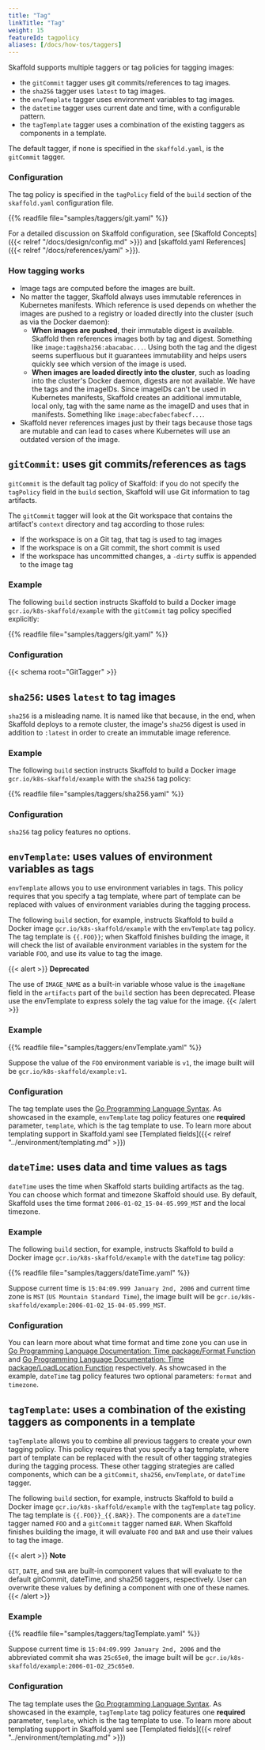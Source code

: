 ```yaml
---
title: "Tag"
linkTitle: "Tag"
weight: 15
featureId: tagpolicy
aliases: [/docs/how-tos/taggers]
---
```


Skaffold supports multiple taggers or tag policies for tagging images:

 + the `gitCommit` tagger uses git commits/references to tag images.
 + the `sha256` tagger uses `latest` to tag images.
 + the `envTemplate` tagger uses environment variables to tag images.
 + the `datetime` tagger uses current date and time, with a configurable pattern.
 + the `tagTemplate` tagger uses a combination of the existing taggers as components in a template.

The default tagger, if none is specified in the `skaffold.yaml`, is the `gitCommit` tagger.

### Configuration

The tag policy is specified in the `tagPolicy` field of the `build` section
of the `skaffold.yaml` configuration file.

{{% readfile file="samples/taggers/git.yaml" %}}

For a detailed discussion on Skaffold configuration, see
[Skaffold Concepts]({{< relref "/docs/design/config.md" >}}) and
[skaffold.yaml References]({{< relref "/docs/references/yaml" >}}).

### How tagging works

 + Image tags are computed before the images are built.
 + No matter the tagger, Skaffold always uses immutable references in Kubernetes manifests.
   Which reference is used depends on whether the images are pushed to a registry or loaded directly into the cluster (such as via the Docker daemon):
     + **When images are pushed**, their immutable digest is available. Skaffold then references
       images both by tag and digest. Something like `image:tag@sha256:abacabac...`.
       Using both the tag and the digest seems superfluous but it guarantees immutability
       and helps users quickly see which version of the image is used.
     + **When images are loaded directly into the cluster**, such as loading into the cluster's Docker daemon, digests are not available. We have the tags and the
       imageIDs. Since imageIDs can't be used in Kubernetes manifests, Skaffold creates
       an additional immutable, local only, tag with the same name as the imageID and uses that in manifests.
       Something like `image:abecfabecfabecf...`.
 + Skaffold never references images just by their tags because those tags are mutable and
   can lead to cases where Kubernetes will use an outdated version of the image.

## `gitCommit`: uses git commits/references as tags

`gitCommit` is the default tag policy of Skaffold: if you do not specify the
`tagPolicy` field in the `build` section, Skaffold will use Git information
to tag artifacts.

The `gitCommit` tagger will look at the Git workspace that contains
the artifact's `context` directory and tag according to those rules:

 + If the workspace is on a Git tag, that tag is used to tag images
 + If the workspace is on a Git commit, the short commit is used
 + If the workspace has uncommitted changes, a `-dirty` suffix is appended to the image tag

### Example

The following `build` section instructs Skaffold to build a
Docker image `gcr.io/k8s-skaffold/example` with the `gitCommit` tag policy
specified explicitly:

{{% readfile file="samples/taggers/git.yaml" %}}

### Configuration

{{< schema root="GitTagger" >}}

## `sha256`: uses `latest` to tag images

`sha256` is a misleading name. It is named like that because, in the end, when Skaffold
deploys to a remote cluster, the image's `sha256` digest is used in addition to `:latest`
in order to create an immutable image reference.

### Example

The following `build` section instructs Skaffold to build a
Docker image `gcr.io/k8s-skaffold/example` with the `sha256` tag policy:

{{% readfile file="samples/taggers/sha256.yaml" %}}

### Configuration

`sha256` tag policy features no options.

## `envTemplate`: uses values of environment variables as tags

`envTemplate` allows you to use environment variables in tags. This
policy requires that you specify a tag template, where part of template
can be replaced with values of environment variables during the tagging
process.

The following `build` section, for example, instructs Skaffold to build a
Docker image `gcr.io/k8s-skaffold/example` with the `envTemplate`
tag policy. The tag template is `{{.FOO}}`; when Skaffold
finishes building the image, it will check the list of available environment
variables in the system for the variable `FOO`, and use its value to tag the
image.

{{< alert >}}
<b>Deprecated</b><br>

The use of `IMAGE_NAME` as a built-in variable whose value is the `imageName` field in the `artifacts` part of the `build` section has been deprecated. Please use the envTemplate to express solely the tag value for the image.
{{< /alert >}}

### Example

{{% readfile file="samples/taggers/envTemplate.yaml" %}}

Suppose the value of the `FOO` environment variable is `v1`, the image built
will be `gcr.io/k8s-skaffold/example:v1`.

### Configuration

The tag template uses the [Go Programming Language Syntax](https://golang.org/pkg/text/template/).
As showcased in the example, `envTemplate` tag policy features one
**required** parameter, `template`, which is the tag template to use. To learn more about templating support in Skaffold.yaml see [Templated fields]({{< relref "../environment/templating.md" >}})

## `dateTime`: uses data and time values as tags

`dateTime` uses the time when Skaffold starts building artifacts as the
tag. You can choose which format and timezone Skaffold should use. By default,
Skaffold uses the time format `2006-01-02_15-04-05.999_MST` and the local
timezone.

### Example

The following `build` section, for example, instructs Skaffold to build a Docker
image `gcr.io/k8s-skaffold/example` with the `dateTime`
tag policy:

{{% readfile file="samples/taggers/dateTime.yaml" %}}

Suppose current time is `15:04:09.999 January 2nd, 2006` and current time zone
is `MST` (`US Mountain Standard Time`), the image built will
be `gcr.io/k8s-skaffold/example:2006-01-02_15-04-05.999_MST`.

### Configuration

You can learn more about what time format and time zone you can use in
[Go Programming Language Documentation: Time package/Format Function](https://golang.org/pkg/time#Time.Format) and
[Go Programming Language Documentation: Time package/LoadLocation Function](https://golang.org/pkg/time#LoadLocation) respectively. As showcased in the
example, `dateTime`
tag policy features two optional parameters: `format` and `timezone`.

## `tagTemplate`: uses a combination of the existing taggers as components in a template

`tagTemplate` allows you to combine all previous taggers to create your own tagging policy.
This policy requires that you specify a tag template,
where part of template can be replaced with the result of other tagging strategies during the tagging process.
These other tagging strategies are called components, which can be
a `gitCommit`, `sha256`, `envTemplate`, or `dateTime` tagger.

The following `build` section, for example, instructs Skaffold to build a Docker image
`gcr.io/k8s-skaffold/example` with the `tagTemplate` tag policy.
The tag template is `{{.FOO}}_{{.BAR}}`. The components are a `dateTime` tagger
named `FOO` and a `gitCommit` tagger named `BAR`. When Skaffold finishes building the image,
it will evaluate `FOO` and `BAR` and use their values to tag the image.

{{< alert >}}
<b>Note</b><br>

`GIT`, `DATE`, and `SHA` are built-in component values that will evaluate to the default gitCommit, dateTime, and sha256 taggers, respectively.
User can overwrite these values by defining a component with one of these names.
{{< /alert >}}

### Example

{{% readfile file="samples/taggers/tagTemplate.yaml" %}}

Suppose current time is `15:04:09.999 January 2nd, 2006` and the abbreviated commit sha was `25c65e0`, the image built will be `gcr.io/k8s-skaffold/example:2006-01-02_25c65e0`.

### Configuration

The tag template uses the [Go Programming Language Syntax](https://golang.org/pkg/text/template/).
As showcased in the example, `tagTemplate` tag policy features one
**required** parameter, `template`, which is the tag template to use. To learn more about templating support in Skaffold.yaml see [Templated fields]({{< relref "../environment/templating.md" >}})
